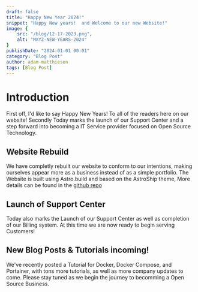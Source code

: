 ```yaml
---
draft: false
title: "Happy New Year 2024!"
snippet: "Happy New years!  and Welcome to our new Website!"
image: {
    src: "/blog/12-17-2023.png",
    alt: "MXYZ-NEW-YEARS-2024"
}
publishDate: "2024-01-01 00:01"
category: "Blog Post"
author: adam-matthiesen
tags: [Blog Post]
---
```


# Introduction

First off, I'd like to say Happy New Years!  To all of the readers here on our website!  Secondly Today marks the launch of our Support Center and a step forward into becoming a IT Service provider focused on Open Source Technology.

## Website Rebuild

We have completly rebuilt our website to conform to our intentions, making ourselves appear more as a business instead of as a simple portfolio.  The Website is built using Astro.build and based on the AstroShip theme, More details can be found in the [github repo](https://github.com/Adammatthiesen/mxyz-support)

## Launch of Support Center

Today also marks the Launch of our Support Center as well as completion of our Billing system.  At this time we are now ready to begin serving Customers!

## New Blog Posts & Tutorials incoming!

We've recently posted a Tutorial for Docker, Docker Compose, and Portainer, with tons more tutorials, as well as more company updates to come.  Please stay tuned as we begin the journey to becomming a Open Source Business.